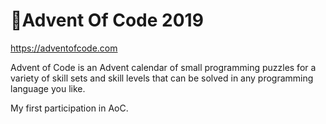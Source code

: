# 🎄Advent Of Code 2019
https://adventofcode.com

Advent of Code is an Advent calendar of small programming puzzles for a variety of skill sets and skill levels that can be solved in any programming language you like.

My first participation in AoC.
